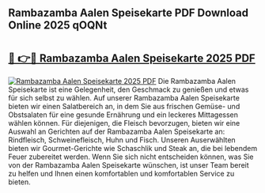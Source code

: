 ## Rambazamba Aalen Speisekarte PDF Download Online 2025 qOQNt

# <h2><a href="http://gc6y9i.nevu.top/?p=Rambazamba+Aalen+Speisekarte">🔗 👉🔴 Rambazamba Aalen Speisekarte 2025 PDF</a></h2>

[![Rambazamba Aalen Speisekarte 2025 PDF](https://i.imgur.com/dBaPXMq.png)](http://gc6y9i.nevu.top/?p=Rambazamba+Aalen+Speisekarte)
Die Rambazamba Aalen Speisekarte ist eine Gelegenheit, den Geschmack zu genießen und etwas für sich selbst zu wählen. Auf unserer Rambazamba Aalen Speisekarte bieten wir einen Salatbereich an, in dem Sie aus frischen Gemüse- und Obstsalaten für eine gesunde Ernährung und ein leckeres Mittagessen wählen können. Für diejenigen, die Fleisch bevorzugen, bieten wir eine Auswahl an Gerichten auf der Rambazamba Aalen Speisekarte an: Rindfleisch, Schweinefleisch, Huhn und Fisch. Unseren Auserwählten bieten wir Gourmet-Gerichte wie Schaschlik und Steak an, die bei lebendem Feuer zubereitet werden. Wenn Sie sich nicht entscheiden können, was Sie von der Rambazamba Aalen Speisekarte wünschen, ist unser Team bereit zu helfen und Ihnen einen komfortablen und komfortablen Service zu bieten.

